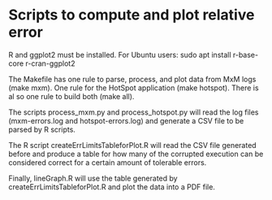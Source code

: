 # Scripts to compute and plot relative error

R and ggplot2 must be installed. For Ubuntu users: sudo apt install r-base-core r-cran-ggplot2

The Makefile has one rule to parse, process, and plot data from MxM logs (make mxm). One rule for the HotSpot application (make hotspot). There is al
so one rule to build both (make all).

The scripts process_mxm.py and process_hotspot.py will read the log files (mxm-errors.log and hotspot-errors.log) and generate a CSV file to be parsed by R scripts.

The R script createErrLimitsTableforPlot.R will read the CSV file generated before and produce a table for how many of the corrupted execution can be considered correct for a certain amount of tolerable errors.

Finally, lineGraph.R will use the table generated by createErrLimitsTableforPlot.R and plot the data into a PDF file.
